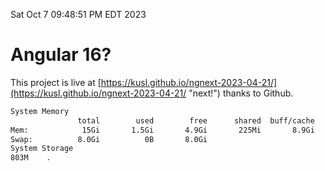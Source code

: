 Sat Oct  7 09:48:51 PM EDT 2023

# Angular 16?


This project is live at [https://kusl.github.io/ngnext-2023-04-21/](https://kusl.github.io/ngnext-2023-04-21/ "next!") thanks to Github.

```bash
System Memory
               total        used        free      shared  buff/cache   available
Mem:            15Gi       1.5Gi       4.9Gi       225Mi       8.9Gi        13Gi
Swap:          8.0Gi          0B       8.0Gi
System Storage
803M	.
```
```bash
